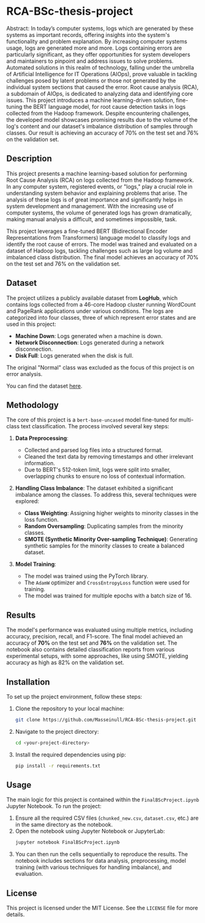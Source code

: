# RCA-BSc-thesis-project
Abstract: 
In today’s computer systems, logs which are generated by these systems as important records, offering
insights into the system's functionality and problem explanation. By increasing computer systems
usage, logs are generated more and more. Logs containing errors are particularly significant, as they
offer opportunities for system developers and maintainers to pinpoint and address issues to solve
problems. Automated solutions in this realm of technology, falling under the umbrella of Artificial
Intelligence for IT Operations (AIOps), prove valuable in tackling challenges posed by latent
problems or those not generated by the individual system sections that caused the error. Root cause
analysis (RCA), a subdomain of AIOps, is dedicated to analyzing data and identifying core issues.
This project introduces a machine learning-driven solution, fine-tuning the BERT language model,
for root cause detection tasks in logs collected from the Hadoop framework. Despite encountering
challenges, the developed model showcases promising results due to the volume of the log's content
and our dataset's imbalance distribution of samples through classes. Our result is achieving an
accuracy of 70% on the test set and 76% on the validation set.

## Description

This project presents a machine learning-based solution for performing Root Cause Analysis (RCA) on logs collected from the Hadoop framework. In any computer system, registered events, or "logs," play a crucial role in understanding system behavior and explaining problems that arise. The analysis of these logs is of great importance and significantly helps in system development and management. With the increasing use of computer systems, the volume of generated logs has grown dramatically, making manual analysis a difficult, and sometimes impossible, task.

This project leverages a fine-tuned BERT (Bidirectional Encoder Representations from Transformers) language model to classify logs and identify the root cause of errors. The model was trained and evaluated on a dataset of Hadoop logs, tackling challenges such as large log volume and imbalanced class distribution. The final model achieves an accuracy of 70% on the test set and 76% on the validation set.

## Dataset

The project utilizes a publicly available dataset from **LogHub**, which contains logs collected from a 46-core Hadoop cluster running WordCount and PageRank applications under various conditions. The logs are categorized into four classes, three of which represent error states and are used in this project:
* **Machine Down**: Logs generated when a machine is down.
* **Network Disconnection**: Logs generated during a network disconnection.
* **Disk Full**: Logs generated when the disk is full.

The original "Normal" class was excluded as the focus of this project is on error analysis.

You can find the dataset [here](https://github.com/logpai/loghub/tree/master/Hadoop).

## Methodology

The core of this project is a `bert-base-uncased` model fine-tuned for multi-class text classification. The process involved several key steps:

1.  **Data Preprocessing**:
    * Collected and parsed log files into a structured format.
    * Cleaned the text data by removing timestamps and other irrelevant information.
    * Due to BERT's 512-token limit, logs were split into smaller, overlapping chunks to ensure no loss of contextual information.

2.  **Handling Class Imbalance**: The dataset exhibited a significant imbalance among the classes. To address this, several techniques were explored:
    * **Class Weighting**: Assigning higher weights to minority classes in the loss function.
    * **Random Oversampling**: Duplicating samples from the minority classes.
    * **SMOTE (Synthetic Minority Over-sampling Technique)**: Generating synthetic samples for the minority classes to create a balanced dataset.

3.  **Model Training**:
    * The model was trained using the PyTorch library.
    * The `AdamW` optimizer and `CrossEntropyLoss` function were used for training.
    * The model was trained for multiple epochs with a batch size of 16.

## Results

The model's performance was evaluated using multiple metrics, including accuracy, precision, recall, and F1-score. The final model achieved an accuracy of **70%** on the test set and **76%** on the validation set. The notebook also contains detailed classification reports from various experimental setups, with some approaches, like using SMOTE, yielding accuracy as high as 82% on the validation set.

## Installation

To set up the project environment, follow these steps:

1.  Clone the repository to your local machine:
    ```bash
    git clone https://github.com/Masseinull/RCA-BSc-thesis-project.git
    ```
2.  Navigate to the project directory:
    ```bash
    cd <your-project-directory>
    ```
3.  Install the required dependencies using pip:
    ```bash
    pip install -r requirements.txt
    ```

## Usage

The main logic for this project is contained within the `FinalBScProject.ipynb` Jupyter Notebook. To run the project:

1.  Ensure all the required CSV files (`chunked_new.csv`, `dataset.csv`, etc.) are in the same directory as the notebook.
2.  Open the notebook using Jupyter Notebook or JupyterLab:
    ```bash
    jupyter notebook FinalBScProject.ipynb
    ```
3.  You can then run the cells sequentially to reproduce the results. The notebook includes sections for data analysis, preprocessing, model training (with various techniques for handling imbalance), and evaluation.

## License

This project is licensed under the MIT License. See the `LICENSE` file for more details.
